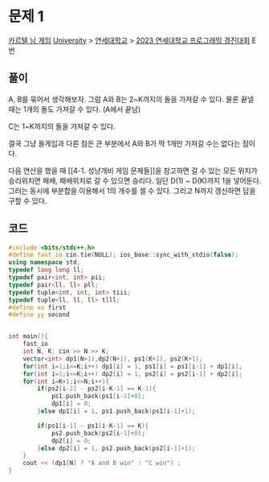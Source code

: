 # 문제 1
[카르텔 님 게임](https://www.acmicpc.net/problem/30688)
[University](https://www.acmicpc.net/category/5) > [연세대학교](https://www.acmicpc.net/category/334) > [2023 연세대학교 프로그래밍 경진대회](https://www.acmicpc.net/category/detail/4051) E번

## 풀이
A, B를 묶어서 생각해보자. 
그럼 A와 B는 2~K까지의 돌을 가져갈 수 있다. 
물론 끝낼 때는 1개의 돌도 가져갈 수 있다. (A에서 끝남)

C는 1~K까지의 돌을 가져갈 수 있다. 

결국 그냥 돌게임과 다른 점은 큰 부분에서 A와 B가 딱 1개만 가져갈 수는 없다는 점이다. 

다음 연산을 했을 때
[[4-1. 성냥개비 게임 문제들]]을 참고하면
갈 수 있는 모든 위치가 승리위치면 패배, 패배위치로 갈 수 있으면 승리다. 
일단 D(1) ~ D(K)까지 1을 넣어둔다. 그러는 동시에 부분합을 이용해서 1의 개수를 셀 수 있다. 
그리고 N까지 갱신하면 답을 구할 수 있다. 

## 코드
```cpp
#include <bits/stdc++.h>
#define fast_io cin.tie(NULL); ios_base::sync_with_stdio(false);
using namespace std;
typedef long long ll;
typedef pair<int, int> pii;
typedef pair<ll, ll> pll;
typedef tuple<int, int, int> tiii;
typedef tuple<ll, ll, ll> tlll;
#define xx first
#define yy second


int main(){
    fast_io
    int N, K; cin >> N >> K;
    vector<int> dp1(N+1),dp2(N+1), ps1(K+1), ps2(K+1);
    for(int i=1;i<=K;i++) dp1[i] = 1, ps1[i] = ps1[i-1] + dp1[i];
    for(int i=1;i<=K;i++) dp2[i] = 1, ps2[i] = ps2[i-1] + dp2[i];
    for(int i=K+1;i<=N;i++){
        if(ps2[i-2] - ps2[i-K-1] == K-1){
            ps1.push_back(ps1[i-1]+0);
            dp1[i] = 0;
        }else dp1[i] = 1, ps1.push_back(ps1[i-1]+1);

        if(ps1[i-1] - ps1[i-K-1] == K){
            ps2.push_back(ps2[i-1]+0);
            dp2[i] = 0;
        }else dp2[i] = 1, ps2.push_back(ps2[i-1]+1);
    }
    cout << (dp1[N] ? "A and B win" : "C win") ;
}
```